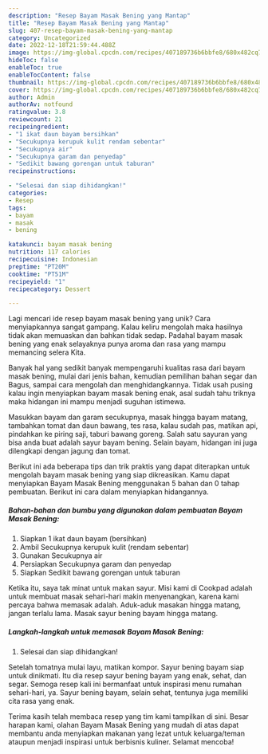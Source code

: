 ```yaml
---
description: "Resep Bayam Masak Bening yang Mantap"
title: "Resep Bayam Masak Bening yang Mantap"
slug: 407-resep-bayam-masak-bening-yang-mantap
category: Uncategorized
date: 2022-12-18T21:59:44.488Z
image: https://img-global.cpcdn.com/recipes/407189736b6bbfe8/680x482cq70/bayam-masak-bening-foto-resep-utama.jpg
hideToc: false
enableToc: true
enableTocContent: false
thumbnail: https://img-global.cpcdn.com/recipes/407189736b6bbfe8/680x482cq70/bayam-masak-bening-foto-resep-utama.jpg
cover: https://img-global.cpcdn.com/recipes/407189736b6bbfe8/680x482cq70/bayam-masak-bening-foto-resep-utama.jpg
author: Admin
authorAv: notfound
ratingvalue: 3.8
reviewcount: 21
recipeingredient:
- "1 ikat daun bayam bersihkan"
- "Secukupnya kerupuk kulit rendam sebentar"
- "Secukupnya air"
- "Secukupnya garam dan penyedap"
- "Sedikit bawang gorengan untuk taburan"
recipeinstructions:

- "Selesai dan siap dihidangkan!"
categories:
- Resep
tags:
- bayam
- masak
- bening

katakunci: bayam masak bening 
nutrition: 117 calories
recipecuisine: Indonesian
preptime: "PT20M"
cooktime: "PT51M"
recipeyield: "1"
recipecategory: Dessert

---
```





Lagi mencari ide resep bayam masak bening yang unik? Cara menyiapkannya sangat gampang. Kalau keliru mengolah maka hasilnya tidak akan memuaskan dan bahkan tidak sedap. Padahal bayam masak bening yang enak selayaknya punya aroma dan rasa yang mampu memancing selera Kita.





Banyak hal yang sedikit banyak mempengaruhi kualitas rasa dari bayam masak bening, mulai dari jenis bahan, kemudian pemilihan bahan segar dan Bagus, sampai cara mengolah dan menghidangkannya. Tidak usah pusing kalau ingin menyiapkan bayam masak bening enak,      asal sudah tahu triknya maka hidangan ini mampu menjadi suguhan istimewa.














Masukkan bayam dan garam secukupnya, masak hingga bayam matang, tambahkan tomat dan daun bawang, tes rasa, kalau sudah pas, matikan api, pindahkan ke piring saji, taburi bawang goreng. Salah satu sayuran yang bisa anda buat adalah sayur bayam bening. Selain bayam, hidangan ini juga dilengkapi dengan jagung dan tomat.






Berikut ini ada beberapa tips dan trik praktis yang dapat diterapkan untuk mengolah bayam masak bening yang siap dikreasikan. Kamu dapat menyiapkan Bayam Masak Bening menggunakan 5 bahan dan 0 tahap pembuatan. Berikut ini cara dalam menyiapkan hidangannya.

<!--inarticleads1-->

##### Bahan-bahan dan bumbu yang digunakan dalam pembuatan Bayam Masak Bening:

1. Siapkan 1 ikat daun bayam (bersihkan)
1. Ambil Secukupnya kerupuk kulit (rendam sebentar)
1. Gunakan Secukupnya air
1. Persiapkan Secukupnya garam dan penyedap
1. Siapkan Sedikit bawang gorengan untuk taburan


Ketika itu, saya tak minat untuk makan sayur. Misi kami di Cookpad adalah untuk membuat masak sehari-hari makin menyenangkan, karena kami percaya bahwa memasak adalah. Aduk-aduk masakan hingga matang, jangan terlalu lama. Masak sayur bening bayam hingga matang. 

<!--inarticleads2-->

##### Langkah-langkah untuk memasak Bayam Masak Bening:


1. Selesai dan siap dihidangkan!

Setelah tomatnya mulai layu, matikan kompor. Sayur bening bayam siap untuk dinikmati. Itu dia resep sayur bening bayam yang enak, sehat, dan segar. Semoga resep kali ini bermanfaat untuk inspirasi menu rumahan sehari-hari, ya. Sayur bening bayam, selain sehat, tentunya juga memiliki cita rasa yang enak. 

Terima kasih telah membaca resep yang tim kami tampilkan di sini. Besar harapan kami, olahan Bayam Masak Bening yang mudah di atas dapat membantu anda menyiapkan makanan yang lezat untuk keluarga/teman ataupun menjadi inspirasi untuk berbisnis kuliner. Selamat mencoba!
